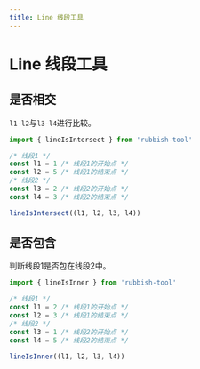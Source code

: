 ```yaml
---
title: Line 线段工具
---
```


# Line 线段工具

## 是否相交

`l1-l2`与`l3-l4`进行比较。

```js
import { lineIsIntersect } from 'rubbish-tool'

/* 线段1 */
const l1 = 1 /* 线段1的开始点 */
const l2 = 5 /* 线段1的结束点 */
/* 线段2 */
const l3 = 2 /* 线段2的开始点 */
const l4 = 3 /* 线段2的结束点 */

lineIsIntersect((l1, l2, l3, l4))
```

## 是否包含

判断线段1是否包在线段2中。

```js
import { lineIsInner } from 'rubbish-tool'

/* 线段1 */
const l1 = 2 /* 线段1的开始点 */
const l2 = 3 /* 线段1的结束点 */
/* 线段2 */
const l3 = 1 /* 线段2的开始点 */
const l4 = 5 /* 线段2的结束点 */

lineIsInner((l1, l2, l3, l4))
```